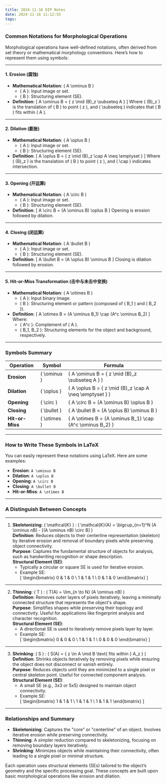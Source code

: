 ```yaml
---
title: 2024-11-16 DIP Notes
date: 2024-11-16 11:12:55
tags:
---
```


### Common Notations for Morphological Operations

Morphological operations have well-defined notations, often derived from set theory or mathematical morphology conventions. Here’s how to represent them using symbols:

---

#### **1. Erosion (腐蚀)**
- **Mathematical Notation**: \( A \ominus B \)
  - \( A \): Input image or set.
  - \( B \): Structuring element (SE).
- **Definition**:
  \[
  A \ominus B = \{ z \mid (B)_z \subseteq A \}
  \]
  Where \( (B)_z \) is the translation of \( B \) to point \( z \), and \( \subseteq \) indicates that \( B \) fits within \( A \).

---

#### **2. Dilation (膨胀)**
- **Mathematical Notation**: \( A \oplus B \)
  - \( A \): Input image or set.
  - \( B \): Structuring element (SE).
- **Definition**:
  \[
  A \oplus B = \{ z \mid (B)_z \cap A \neq \emptyset \}
  \]
  Where \( (B)_z \) is the translation of \( B \) to point \( z \), and \( \cap \) indicates intersection.

---

#### **3. Opening (开运算)**
- **Mathematical Notation**: \( A \circ B \)
  - \( A \): Input image or set.
  - \( B \): Structuring element (SE).
- **Definition**:
  \[
  A \circ B = (A \ominus B) \oplus B
  \]
  Opening is erosion followed by dilation.

---

#### **4. Closing (闭运算)**
- **Mathematical Notation**: \( A \bullet B \)
  - \( A \): Input image or set.
  - \( B \): Structuring element (SE).
- **Definition**:
  \[
  A \bullet B = (A \oplus B) \ominus B
  \]
  Closing is dilation followed by erosion.

---

#### **5. Hit-or-Miss Transformation (击中与未击中变换)**
- **Mathematical Notation**: \( A \otimes B \)
  - \( A \): Input binary image.
  - \( B \): Structuring element or pattern (composed of \( B_1 \) and \( B_2 \)).
- **Definition**:
  \[
  A \otimes B = (A \ominus B_1) \cap (A^c \ominus B_2)
  \]
  Where:
  - \( A^c \): Complement of \( A \).
  - \( B_1, B_2 \): Structuring elements for the object and background, respectively.

---

### Symbols Summary

| **Operation**       | **Symbol**    | **Formula**                                                                 |
|----------------------|---------------|------------------------------------------------------------------------------|
| **Erosion**          | \( \ominus \) | \( A \ominus B = \{ z \mid (B)_z \subseteq A \} \)                          |
| **Dilation**         | \( \oplus \)  | \( A \oplus B = \{ z \mid (B)_z \cap A \neq \emptyset \} \)                 |
| **Opening**          | \( \circ \)   | \( A \circ B = (A \ominus B) \oplus B \)                                    |
| **Closing**          | \( \bullet \) | \( A \bullet B = (A \oplus B) \ominus B \)                                  |
| **Hit-or-Miss**      | \( \otimes \) | \( A \otimes B = (A \ominus B_1) \cap (A^c \ominus B_2) \)                  |

---

### How to Write These Symbols in LaTeX
You can easily represent these notations using LaTeX. Here are some examples:

- **Erosion**: `A \ominus B`
- **Dilation**: `A \oplus B`
- **Opening**: `A \circ B`
- **Closing**: `A \bullet B`
- **Hit-or-Miss**: `A \otimes B`

---



### A Distinguish Between Concepts

---

1. **Skeletonizing**: \( \mathcal{K} \) : \( \mathcal{K}(A) = \bigcup_{n=1}^N (A \ominus nB) - [(A \ominus nB) \circ B] \)  
   **Definition**: Reduces objects to their centerline representation (skeleton) by iterative erosion and removal of boundary pixels while preserving object connectivity.  
   **Purpose**: Captures the fundamental structure of objects for analysis, such as handwriting recognition or shape description.  
   **Structural Element (SE)**:  
   - Typically a circular or square SE is used for iterative erosion.  
   - Example SE:  
     \[
     \begin{bmatrix}
     0 & 1 & 0 \\
     1 & 1 & 1 \\
     0 & 1 & 0
     \end{bmatrix}
     \]

---

2. **Thinning**: \( T \) : \( T(A) = \lim_{n \to N} (A \ominus nB) \)  
   **Definition**: Removes outer layers of pixels iteratively, leaving a minimally connected structure that represents the object's shape.  
   **Purpose**: Simplifies shapes while preserving their topology and connectivity. Useful for applications like fingerprint analysis and character recognition.  
   **Structural Element (SE)**:  
   - A directional SE is used to iteratively remove pixels layer by layer.  
   - Example SE:  
     \[
     \begin{bmatrix}
     0 & 0 & 0 \\
     1 & 1 & 1 \\
     0 & 0 & 0
     \end{bmatrix}
     \]  

---

3. **Shrinking**: \( S \) : \( S(A) = \{ z \in A \mid B \text{ fits within } A_z \} \)  
   **Definition**: Shrinks objects iteratively by removing pixels while ensuring the object does not disconnect or vanish entirely.  
   **Purpose**: Reduces objects until they are minimized to a single pixel or central skeleton point. Useful for connected component analysis.  
   **Structural Element (SE)**:  
   - A small SE (e.g., 3x3 or 5x5) designed to maintain object connectivity.  
   - Example SE:  
     \[
     \begin{bmatrix}
     1 & 1 & 1 \\
     1 & 1 & 1 \\
     1 & 1 & 1
     \end{bmatrix}
     \]

---

### Relationships and Summary

- **Skeletonizing**: Captures the "core" or "centerline" of an object. Involves iterative erosion while preserving connectivity.
- **Thinning**: A simpler reduction compared to skeletonizing, focusing on removing boundary layers iteratively.
- **Shrinking**: Minimizes objects while maintaining their connectivity, often leading to a single pixel or minimal structure.

Each operation uses structural elements (SEs) tailored to the object’s geometry and the specific processing goal. These concepts are built upon basic morphological operations like erosion and dilation.